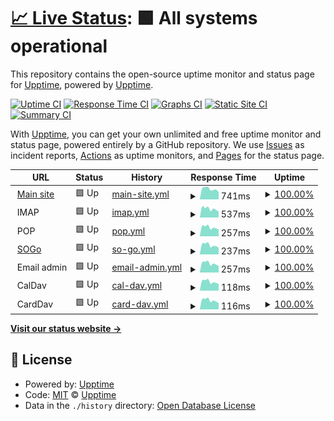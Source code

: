 # [📈 Live Status](https://status.ymoz.com): <!--live status--> **🟩 All systems operational**

This repository contains the open-source uptime monitor and status page for [Upptime](https://upptime.js.org), powered by [Upptime](https://github.com/upptime/upptime).

[![Uptime CI](https://github.com/Downly-Net/YMOZ/workflows/Uptime%20CI/badge.svg)](https://github.com/Downly-Net/YMOZ/actions?query=workflow%3A%22Uptime+CI%22)
[![Response Time CI](https://github.com/Downly-Net/YMOZ/workflows/Response%20Time%20CI/badge.svg)](https://github.com/Downly-Net/YMOZ/actions?query=workflow%3A%22Response+Time+CI%22)
[![Graphs CI](https://github.com/Downly-Net/YMOZ/workflows/Graphs%20CI/badge.svg)](https://github.com/Downly-Net/YMOZ/actions?query=workflow%3A%22Graphs+CI%22)
[![Static Site CI](https://github.com/Downly-Net/YMOZ/workflows/Static%20Site%20CI/badge.svg)](https://github.com/Downly-Net/YMOZ/actions?query=workflow%3A%22Static+Site+CI%22)
[![Summary CI](https://github.com/Downly-Net/YMOZ/workflows/Summary%20CI/badge.svg)](https://github.com/Downly-Net/YMOZ/actions?query=workflow%3A%22Summary+CI%22)

With [Upptime](https://upptime.js.org), you can get your own unlimited and free uptime monitor and status page, powered entirely by a GitHub repository. We use [Issues](https://github.com/upptime/upptime/issues) as incident reports, [Actions](https://github.com/Downly-Net/YMOZ/actions) as uptime monitors, and [Pages](https://status.ymoz.com) for the status page.

<!--start: status pages-->
<!-- This summary is generated by Upptime (https://github.com/upptime/upptime) -->
<!-- Do not edit this manually, your changes will be overwritten -->
<!-- prettier-ignore -->
| URL | Status | History | Response Time | Uptime |
| --- | ------ | ------- | ------------- | ------ |
| <img alt="" src="https://icons.duckduckgo.com/ip3/ymoz.com.ico" height="13"> [Main site](https://ymoz.com) | 🟩 Up | [main-site.yml](https://github.com/Downly-Net/YMOZ/commits/HEAD/history/main-site.yml) | <details><summary><img alt="Response time graph" src="./graphs/main-site/response-time-week.png" height="20"> 741ms</summary><br><a href="https://status.ymoz.com/history/main-site"><img alt="Response time 736" src="https://img.shields.io/endpoint?url=https%3A%2F%2Fraw.githubusercontent.com%2FDownly-Net%2FYMOZ%2FHEAD%2Fapi%2Fmain-site%2Fresponse-time.json"></a><br><a href="https://status.ymoz.com/history/main-site"><img alt="24-hour response time 684" src="https://img.shields.io/endpoint?url=https%3A%2F%2Fraw.githubusercontent.com%2FDownly-Net%2FYMOZ%2FHEAD%2Fapi%2Fmain-site%2Fresponse-time-day.json"></a><br><a href="https://status.ymoz.com/history/main-site"><img alt="7-day response time 741" src="https://img.shields.io/endpoint?url=https%3A%2F%2Fraw.githubusercontent.com%2FDownly-Net%2FYMOZ%2FHEAD%2Fapi%2Fmain-site%2Fresponse-time-week.json"></a><br><a href="https://status.ymoz.com/history/main-site"><img alt="30-day response time 711" src="https://img.shields.io/endpoint?url=https%3A%2F%2Fraw.githubusercontent.com%2FDownly-Net%2FYMOZ%2FHEAD%2Fapi%2Fmain-site%2Fresponse-time-month.json"></a><br><a href="https://status.ymoz.com/history/main-site"><img alt="1-year response time 733" src="https://img.shields.io/endpoint?url=https%3A%2F%2Fraw.githubusercontent.com%2FDownly-Net%2FYMOZ%2FHEAD%2Fapi%2Fmain-site%2Fresponse-time-year.json"></a></details> | <details><summary><a href="https://status.ymoz.com/history/main-site">100.00%</a></summary><a href="https://status.ymoz.com/history/main-site"><img alt="All-time uptime 99.93%" src="https://img.shields.io/endpoint?url=https%3A%2F%2Fraw.githubusercontent.com%2FDownly-Net%2FYMOZ%2FHEAD%2Fapi%2Fmain-site%2Fuptime.json"></a><br><a href="https://status.ymoz.com/history/main-site"><img alt="24-hour uptime 100.00%" src="https://img.shields.io/endpoint?url=https%3A%2F%2Fraw.githubusercontent.com%2FDownly-Net%2FYMOZ%2FHEAD%2Fapi%2Fmain-site%2Fuptime-day.json"></a><br><a href="https://status.ymoz.com/history/main-site"><img alt="7-day uptime 100.00%" src="https://img.shields.io/endpoint?url=https%3A%2F%2Fraw.githubusercontent.com%2FDownly-Net%2FYMOZ%2FHEAD%2Fapi%2Fmain-site%2Fuptime-week.json"></a><br><a href="https://status.ymoz.com/history/main-site"><img alt="30-day uptime 100.00%" src="https://img.shields.io/endpoint?url=https%3A%2F%2Fraw.githubusercontent.com%2FDownly-Net%2FYMOZ%2FHEAD%2Fapi%2Fmain-site%2Fuptime-month.json"></a><br><a href="https://status.ymoz.com/history/main-site"><img alt="1-year uptime 99.91%" src="https://img.shields.io/endpoint?url=https%3A%2F%2Fraw.githubusercontent.com%2FDownly-Net%2FYMOZ%2FHEAD%2Fapi%2Fmain-site%2Fuptime-year.json"></a></details>
| <img alt="" src="https://icons.duckduckgo.com/ip3/.ico" height="13"> IMAP | 🟩 Up | [imap.yml](https://github.com/Downly-Net/YMOZ/commits/HEAD/history/imap.yml) | <details><summary><img alt="Response time graph" src="./graphs/imap/response-time-week.png" height="20"> 537ms</summary><br><a href="https://status.ymoz.com/history/imap"><img alt="Response time 574" src="https://img.shields.io/endpoint?url=https%3A%2F%2Fraw.githubusercontent.com%2FDownly-Net%2FYMOZ%2FHEAD%2Fapi%2Fimap%2Fresponse-time.json"></a><br><a href="https://status.ymoz.com/history/imap"><img alt="24-hour response time 453" src="https://img.shields.io/endpoint?url=https%3A%2F%2Fraw.githubusercontent.com%2FDownly-Net%2FYMOZ%2FHEAD%2Fapi%2Fimap%2Fresponse-time-day.json"></a><br><a href="https://status.ymoz.com/history/imap"><img alt="7-day response time 537" src="https://img.shields.io/endpoint?url=https%3A%2F%2Fraw.githubusercontent.com%2FDownly-Net%2FYMOZ%2FHEAD%2Fapi%2Fimap%2Fresponse-time-week.json"></a><br><a href="https://status.ymoz.com/history/imap"><img alt="30-day response time 556" src="https://img.shields.io/endpoint?url=https%3A%2F%2Fraw.githubusercontent.com%2FDownly-Net%2FYMOZ%2FHEAD%2Fapi%2Fimap%2Fresponse-time-month.json"></a><br><a href="https://status.ymoz.com/history/imap"><img alt="1-year response time 576" src="https://img.shields.io/endpoint?url=https%3A%2F%2Fraw.githubusercontent.com%2FDownly-Net%2FYMOZ%2FHEAD%2Fapi%2Fimap%2Fresponse-time-year.json"></a></details> | <details><summary><a href="https://status.ymoz.com/history/imap">100.00%</a></summary><a href="https://status.ymoz.com/history/imap"><img alt="All-time uptime 99.97%" src="https://img.shields.io/endpoint?url=https%3A%2F%2Fraw.githubusercontent.com%2FDownly-Net%2FYMOZ%2FHEAD%2Fapi%2Fimap%2Fuptime.json"></a><br><a href="https://status.ymoz.com/history/imap"><img alt="24-hour uptime 100.00%" src="https://img.shields.io/endpoint?url=https%3A%2F%2Fraw.githubusercontent.com%2FDownly-Net%2FYMOZ%2FHEAD%2Fapi%2Fimap%2Fuptime-day.json"></a><br><a href="https://status.ymoz.com/history/imap"><img alt="7-day uptime 100.00%" src="https://img.shields.io/endpoint?url=https%3A%2F%2Fraw.githubusercontent.com%2FDownly-Net%2FYMOZ%2FHEAD%2Fapi%2Fimap%2Fuptime-week.json"></a><br><a href="https://status.ymoz.com/history/imap"><img alt="30-day uptime 100.00%" src="https://img.shields.io/endpoint?url=https%3A%2F%2Fraw.githubusercontent.com%2FDownly-Net%2FYMOZ%2FHEAD%2Fapi%2Fimap%2Fuptime-month.json"></a><br><a href="https://status.ymoz.com/history/imap"><img alt="1-year uptime 99.97%" src="https://img.shields.io/endpoint?url=https%3A%2F%2Fraw.githubusercontent.com%2FDownly-Net%2FYMOZ%2FHEAD%2Fapi%2Fimap%2Fuptime-year.json"></a></details>
| <img alt="" src="https://icons.duckduckgo.com/ip3/.ico" height="13"> POP | 🟩 Up | [pop.yml](https://github.com/Downly-Net/YMOZ/commits/HEAD/history/pop.yml) | <details><summary><img alt="Response time graph" src="./graphs/pop/response-time-week.png" height="20"> 257ms</summary><br><a href="https://status.ymoz.com/history/pop"><img alt="Response time 265" src="https://img.shields.io/endpoint?url=https%3A%2F%2Fraw.githubusercontent.com%2FDownly-Net%2FYMOZ%2FHEAD%2Fapi%2Fpop%2Fresponse-time.json"></a><br><a href="https://status.ymoz.com/history/pop"><img alt="24-hour response time 209" src="https://img.shields.io/endpoint?url=https%3A%2F%2Fraw.githubusercontent.com%2FDownly-Net%2FYMOZ%2FHEAD%2Fapi%2Fpop%2Fresponse-time-day.json"></a><br><a href="https://status.ymoz.com/history/pop"><img alt="7-day response time 257" src="https://img.shields.io/endpoint?url=https%3A%2F%2Fraw.githubusercontent.com%2FDownly-Net%2FYMOZ%2FHEAD%2Fapi%2Fpop%2Fresponse-time-week.json"></a><br><a href="https://status.ymoz.com/history/pop"><img alt="30-day response time 256" src="https://img.shields.io/endpoint?url=https%3A%2F%2Fraw.githubusercontent.com%2FDownly-Net%2FYMOZ%2FHEAD%2Fapi%2Fpop%2Fresponse-time-month.json"></a><br><a href="https://status.ymoz.com/history/pop"><img alt="1-year response time 265" src="https://img.shields.io/endpoint?url=https%3A%2F%2Fraw.githubusercontent.com%2FDownly-Net%2FYMOZ%2FHEAD%2Fapi%2Fpop%2Fresponse-time-year.json"></a></details> | <details><summary><a href="https://status.ymoz.com/history/pop">100.00%</a></summary><a href="https://status.ymoz.com/history/pop"><img alt="All-time uptime 99.98%" src="https://img.shields.io/endpoint?url=https%3A%2F%2Fraw.githubusercontent.com%2FDownly-Net%2FYMOZ%2FHEAD%2Fapi%2Fpop%2Fuptime.json"></a><br><a href="https://status.ymoz.com/history/pop"><img alt="24-hour uptime 100.00%" src="https://img.shields.io/endpoint?url=https%3A%2F%2Fraw.githubusercontent.com%2FDownly-Net%2FYMOZ%2FHEAD%2Fapi%2Fpop%2Fuptime-day.json"></a><br><a href="https://status.ymoz.com/history/pop"><img alt="7-day uptime 100.00%" src="https://img.shields.io/endpoint?url=https%3A%2F%2Fraw.githubusercontent.com%2FDownly-Net%2FYMOZ%2FHEAD%2Fapi%2Fpop%2Fuptime-week.json"></a><br><a href="https://status.ymoz.com/history/pop"><img alt="30-day uptime 100.00%" src="https://img.shields.io/endpoint?url=https%3A%2F%2Fraw.githubusercontent.com%2FDownly-Net%2FYMOZ%2FHEAD%2Fapi%2Fpop%2Fuptime-month.json"></a><br><a href="https://status.ymoz.com/history/pop"><img alt="1-year uptime 99.98%" src="https://img.shields.io/endpoint?url=https%3A%2F%2Fraw.githubusercontent.com%2FDownly-Net%2FYMOZ%2FHEAD%2Fapi%2Fpop%2Fuptime-year.json"></a></details>
| <img alt="" src="https://icons.duckduckgo.com/ip3/mail.ymoz.com.ico" height="13"> [SOGo](https://mail.ymoz.com/SOGo) | 🟩 Up | [so-go.yml](https://github.com/Downly-Net/YMOZ/commits/HEAD/history/so-go.yml) | <details><summary><img alt="Response time graph" src="./graphs/so-go/response-time-week.png" height="20"> 237ms</summary><br><a href="https://status.ymoz.com/history/so-go"><img alt="Response time 245" src="https://img.shields.io/endpoint?url=https%3A%2F%2Fraw.githubusercontent.com%2FDownly-Net%2FYMOZ%2FHEAD%2Fapi%2Fso-go%2Fresponse-time.json"></a><br><a href="https://status.ymoz.com/history/so-go"><img alt="24-hour response time 197" src="https://img.shields.io/endpoint?url=https%3A%2F%2Fraw.githubusercontent.com%2FDownly-Net%2FYMOZ%2FHEAD%2Fapi%2Fso-go%2Fresponse-time-day.json"></a><br><a href="https://status.ymoz.com/history/so-go"><img alt="7-day response time 237" src="https://img.shields.io/endpoint?url=https%3A%2F%2Fraw.githubusercontent.com%2FDownly-Net%2FYMOZ%2FHEAD%2Fapi%2Fso-go%2Fresponse-time-week.json"></a><br><a href="https://status.ymoz.com/history/so-go"><img alt="30-day response time 238" src="https://img.shields.io/endpoint?url=https%3A%2F%2Fraw.githubusercontent.com%2FDownly-Net%2FYMOZ%2FHEAD%2Fapi%2Fso-go%2Fresponse-time-month.json"></a><br><a href="https://status.ymoz.com/history/so-go"><img alt="1-year response time 243" src="https://img.shields.io/endpoint?url=https%3A%2F%2Fraw.githubusercontent.com%2FDownly-Net%2FYMOZ%2FHEAD%2Fapi%2Fso-go%2Fresponse-time-year.json"></a></details> | <details><summary><a href="https://status.ymoz.com/history/so-go">100.00%</a></summary><a href="https://status.ymoz.com/history/so-go"><img alt="All-time uptime 99.98%" src="https://img.shields.io/endpoint?url=https%3A%2F%2Fraw.githubusercontent.com%2FDownly-Net%2FYMOZ%2FHEAD%2Fapi%2Fso-go%2Fuptime.json"></a><br><a href="https://status.ymoz.com/history/so-go"><img alt="24-hour uptime 100.00%" src="https://img.shields.io/endpoint?url=https%3A%2F%2Fraw.githubusercontent.com%2FDownly-Net%2FYMOZ%2FHEAD%2Fapi%2Fso-go%2Fuptime-day.json"></a><br><a href="https://status.ymoz.com/history/so-go"><img alt="7-day uptime 100.00%" src="https://img.shields.io/endpoint?url=https%3A%2F%2Fraw.githubusercontent.com%2FDownly-Net%2FYMOZ%2FHEAD%2Fapi%2Fso-go%2Fuptime-week.json"></a><br><a href="https://status.ymoz.com/history/so-go"><img alt="30-day uptime 100.00%" src="https://img.shields.io/endpoint?url=https%3A%2F%2Fraw.githubusercontent.com%2FDownly-Net%2FYMOZ%2FHEAD%2Fapi%2Fso-go%2Fuptime-month.json"></a><br><a href="https://status.ymoz.com/history/so-go"><img alt="1-year uptime 99.98%" src="https://img.shields.io/endpoint?url=https%3A%2F%2Fraw.githubusercontent.com%2FDownly-Net%2FYMOZ%2FHEAD%2Fapi%2Fso-go%2Fuptime-year.json"></a></details>
| <img alt="" src="https://icons.duckduckgo.com/ip3/.ico" height="13"> Email admin | 🟩 Up | [email-admin.yml](https://github.com/Downly-Net/YMOZ/commits/HEAD/history/email-admin.yml) | <details><summary><img alt="Response time graph" src="./graphs/email-admin/response-time-week.png" height="20"> 257ms</summary><br><a href="https://status.ymoz.com/history/email-admin"><img alt="Response time 264" src="https://img.shields.io/endpoint?url=https%3A%2F%2Fraw.githubusercontent.com%2FDownly-Net%2FYMOZ%2FHEAD%2Fapi%2Femail-admin%2Fresponse-time.json"></a><br><a href="https://status.ymoz.com/history/email-admin"><img alt="24-hour response time 213" src="https://img.shields.io/endpoint?url=https%3A%2F%2Fraw.githubusercontent.com%2FDownly-Net%2FYMOZ%2FHEAD%2Fapi%2Femail-admin%2Fresponse-time-day.json"></a><br><a href="https://status.ymoz.com/history/email-admin"><img alt="7-day response time 257" src="https://img.shields.io/endpoint?url=https%3A%2F%2Fraw.githubusercontent.com%2FDownly-Net%2FYMOZ%2FHEAD%2Fapi%2Femail-admin%2Fresponse-time-week.json"></a><br><a href="https://status.ymoz.com/history/email-admin"><img alt="30-day response time 257" src="https://img.shields.io/endpoint?url=https%3A%2F%2Fraw.githubusercontent.com%2FDownly-Net%2FYMOZ%2FHEAD%2Fapi%2Femail-admin%2Fresponse-time-month.json"></a><br><a href="https://status.ymoz.com/history/email-admin"><img alt="1-year response time 265" src="https://img.shields.io/endpoint?url=https%3A%2F%2Fraw.githubusercontent.com%2FDownly-Net%2FYMOZ%2FHEAD%2Fapi%2Femail-admin%2Fresponse-time-year.json"></a></details> | <details><summary><a href="https://status.ymoz.com/history/email-admin">100.00%</a></summary><a href="https://status.ymoz.com/history/email-admin"><img alt="All-time uptime 99.98%" src="https://img.shields.io/endpoint?url=https%3A%2F%2Fraw.githubusercontent.com%2FDownly-Net%2FYMOZ%2FHEAD%2Fapi%2Femail-admin%2Fuptime.json"></a><br><a href="https://status.ymoz.com/history/email-admin"><img alt="24-hour uptime 100.00%" src="https://img.shields.io/endpoint?url=https%3A%2F%2Fraw.githubusercontent.com%2FDownly-Net%2FYMOZ%2FHEAD%2Fapi%2Femail-admin%2Fuptime-day.json"></a><br><a href="https://status.ymoz.com/history/email-admin"><img alt="7-day uptime 100.00%" src="https://img.shields.io/endpoint?url=https%3A%2F%2Fraw.githubusercontent.com%2FDownly-Net%2FYMOZ%2FHEAD%2Fapi%2Femail-admin%2Fuptime-week.json"></a><br><a href="https://status.ymoz.com/history/email-admin"><img alt="30-day uptime 100.00%" src="https://img.shields.io/endpoint?url=https%3A%2F%2Fraw.githubusercontent.com%2FDownly-Net%2FYMOZ%2FHEAD%2Fapi%2Femail-admin%2Fuptime-month.json"></a><br><a href="https://status.ymoz.com/history/email-admin"><img alt="1-year uptime 99.99%" src="https://img.shields.io/endpoint?url=https%3A%2F%2Fraw.githubusercontent.com%2FDownly-Net%2FYMOZ%2FHEAD%2Fapi%2Femail-admin%2Fuptime-year.json"></a></details>
| <img alt="" src="https://icons.duckduckgo.com/ip3/.ico" height="13"> CalDav | 🟩 Up | [cal-dav.yml](https://github.com/Downly-Net/YMOZ/commits/HEAD/history/cal-dav.yml) | <details><summary><img alt="Response time graph" src="./graphs/cal-dav/response-time-week.png" height="20"> 118ms</summary><br><a href="https://status.ymoz.com/history/cal-dav"><img alt="Response time 121" src="https://img.shields.io/endpoint?url=https%3A%2F%2Fraw.githubusercontent.com%2FDownly-Net%2FYMOZ%2FHEAD%2Fapi%2Fcal-dav%2Fresponse-time.json"></a><br><a href="https://status.ymoz.com/history/cal-dav"><img alt="24-hour response time 94" src="https://img.shields.io/endpoint?url=https%3A%2F%2Fraw.githubusercontent.com%2FDownly-Net%2FYMOZ%2FHEAD%2Fapi%2Fcal-dav%2Fresponse-time-day.json"></a><br><a href="https://status.ymoz.com/history/cal-dav"><img alt="7-day response time 118" src="https://img.shields.io/endpoint?url=https%3A%2F%2Fraw.githubusercontent.com%2FDownly-Net%2FYMOZ%2FHEAD%2Fapi%2Fcal-dav%2Fresponse-time-week.json"></a><br><a href="https://status.ymoz.com/history/cal-dav"><img alt="30-day response time 118" src="https://img.shields.io/endpoint?url=https%3A%2F%2Fraw.githubusercontent.com%2FDownly-Net%2FYMOZ%2FHEAD%2Fapi%2Fcal-dav%2Fresponse-time-month.json"></a><br><a href="https://status.ymoz.com/history/cal-dav"><img alt="1-year response time 120" src="https://img.shields.io/endpoint?url=https%3A%2F%2Fraw.githubusercontent.com%2FDownly-Net%2FYMOZ%2FHEAD%2Fapi%2Fcal-dav%2Fresponse-time-year.json"></a></details> | <details><summary><a href="https://status.ymoz.com/history/cal-dav">100.00%</a></summary><a href="https://status.ymoz.com/history/cal-dav"><img alt="All-time uptime 99.99%" src="https://img.shields.io/endpoint?url=https%3A%2F%2Fraw.githubusercontent.com%2FDownly-Net%2FYMOZ%2FHEAD%2Fapi%2Fcal-dav%2Fuptime.json"></a><br><a href="https://status.ymoz.com/history/cal-dav"><img alt="24-hour uptime 100.00%" src="https://img.shields.io/endpoint?url=https%3A%2F%2Fraw.githubusercontent.com%2FDownly-Net%2FYMOZ%2FHEAD%2Fapi%2Fcal-dav%2Fuptime-day.json"></a><br><a href="https://status.ymoz.com/history/cal-dav"><img alt="7-day uptime 100.00%" src="https://img.shields.io/endpoint?url=https%3A%2F%2Fraw.githubusercontent.com%2FDownly-Net%2FYMOZ%2FHEAD%2Fapi%2Fcal-dav%2Fuptime-week.json"></a><br><a href="https://status.ymoz.com/history/cal-dav"><img alt="30-day uptime 100.00%" src="https://img.shields.io/endpoint?url=https%3A%2F%2Fraw.githubusercontent.com%2FDownly-Net%2FYMOZ%2FHEAD%2Fapi%2Fcal-dav%2Fuptime-month.json"></a><br><a href="https://status.ymoz.com/history/cal-dav"><img alt="1-year uptime 99.99%" src="https://img.shields.io/endpoint?url=https%3A%2F%2Fraw.githubusercontent.com%2FDownly-Net%2FYMOZ%2FHEAD%2Fapi%2Fcal-dav%2Fuptime-year.json"></a></details>
| <img alt="" src="https://icons.duckduckgo.com/ip3/.ico" height="13"> CardDav | 🟩 Up | [card-dav.yml](https://github.com/Downly-Net/YMOZ/commits/HEAD/history/card-dav.yml) | <details><summary><img alt="Response time graph" src="./graphs/card-dav/response-time-week.png" height="20"> 116ms</summary><br><a href="https://status.ymoz.com/history/card-dav"><img alt="Response time 120" src="https://img.shields.io/endpoint?url=https%3A%2F%2Fraw.githubusercontent.com%2FDownly-Net%2FYMOZ%2FHEAD%2Fapi%2Fcard-dav%2Fresponse-time.json"></a><br><a href="https://status.ymoz.com/history/card-dav"><img alt="24-hour response time 94" src="https://img.shields.io/endpoint?url=https%3A%2F%2Fraw.githubusercontent.com%2FDownly-Net%2FYMOZ%2FHEAD%2Fapi%2Fcard-dav%2Fresponse-time-day.json"></a><br><a href="https://status.ymoz.com/history/card-dav"><img alt="7-day response time 116" src="https://img.shields.io/endpoint?url=https%3A%2F%2Fraw.githubusercontent.com%2FDownly-Net%2FYMOZ%2FHEAD%2Fapi%2Fcard-dav%2Fresponse-time-week.json"></a><br><a href="https://status.ymoz.com/history/card-dav"><img alt="30-day response time 120" src="https://img.shields.io/endpoint?url=https%3A%2F%2Fraw.githubusercontent.com%2FDownly-Net%2FYMOZ%2FHEAD%2Fapi%2Fcard-dav%2Fresponse-time-month.json"></a><br><a href="https://status.ymoz.com/history/card-dav"><img alt="1-year response time 120" src="https://img.shields.io/endpoint?url=https%3A%2F%2Fraw.githubusercontent.com%2FDownly-Net%2FYMOZ%2FHEAD%2Fapi%2Fcard-dav%2Fresponse-time-year.json"></a></details> | <details><summary><a href="https://status.ymoz.com/history/card-dav">100.00%</a></summary><a href="https://status.ymoz.com/history/card-dav"><img alt="All-time uptime 99.99%" src="https://img.shields.io/endpoint?url=https%3A%2F%2Fraw.githubusercontent.com%2FDownly-Net%2FYMOZ%2FHEAD%2Fapi%2Fcard-dav%2Fuptime.json"></a><br><a href="https://status.ymoz.com/history/card-dav"><img alt="24-hour uptime 100.00%" src="https://img.shields.io/endpoint?url=https%3A%2F%2Fraw.githubusercontent.com%2FDownly-Net%2FYMOZ%2FHEAD%2Fapi%2Fcard-dav%2Fuptime-day.json"></a><br><a href="https://status.ymoz.com/history/card-dav"><img alt="7-day uptime 100.00%" src="https://img.shields.io/endpoint?url=https%3A%2F%2Fraw.githubusercontent.com%2FDownly-Net%2FYMOZ%2FHEAD%2Fapi%2Fcard-dav%2Fuptime-week.json"></a><br><a href="https://status.ymoz.com/history/card-dav"><img alt="30-day uptime 100.00%" src="https://img.shields.io/endpoint?url=https%3A%2F%2Fraw.githubusercontent.com%2FDownly-Net%2FYMOZ%2FHEAD%2Fapi%2Fcard-dav%2Fuptime-month.json"></a><br><a href="https://status.ymoz.com/history/card-dav"><img alt="1-year uptime 99.99%" src="https://img.shields.io/endpoint?url=https%3A%2F%2Fraw.githubusercontent.com%2FDownly-Net%2FYMOZ%2FHEAD%2Fapi%2Fcard-dav%2Fuptime-year.json"></a></details>

<!--end: status pages-->

[**Visit our status website →**](https://status.ymoz.com)

## 📄 License

- Powered by: [Upptime](https://github.com/upptime/upptime)
- Code: [MIT](./LICENSE) © [Upptime](https://upptime.js.org)
- Data in the `./history` directory: [Open Database License](https://opendatacommons.org/licenses/odbl/1-0/)
